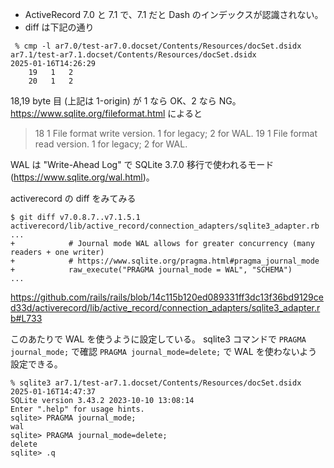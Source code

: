 * ActiveRecord 7.0 と 7.1 で、7.1 だと Dash のインデックスが認識されない。
* diff は下記の通り

```
 % cmp -l ar7.0/test-ar7.0.docset/Contents/Resources/docSet.dsidx ar7.1/test-ar7.1.docset/Contents/Resources/docSet.dsidx                                                 2025-01-16T14:26:29
    19   1   2
    20   1   2
```

18,19 byte 目 (上記は 1-origin) が 1 なら OK、2 なら NG。
https://www.sqlite.org/fileformat.html によると

> 18	1	File format write version. 1 for legacy; 2 for WAL.
> 19	1	File format read version. 1 for legacy; 2 for WAL.

WAL は "Write-Ahead Log" で SQLite 3.7.0 移行で使われるモード (https://www.sqlite.org/wal.html)。

activerecord の diff をみてみる

```
$ git diff v7.0.8.7..v7.1.5.1 activerecord/lib/active_record/connection_adapters/sqlite3_adapter.rb
...
+            # Journal mode WAL allows for greater concurrency (many readers + one writer)
+            # https://www.sqlite.org/pragma.html#pragma_journal_mode
+            raw_execute("PRAGMA journal_mode = WAL", "SCHEMA")
...
```

https://github.com/rails/rails/blob/14c115b120ed089331ff3dc13f36bd9129ced33d/activerecord/lib/active_record/connection_adapters/sqlite3_adapter.rb#L733

このあたりで WAL を使うように設定している。
sqlite3 コマンドで `PRAGMA journal_mode;` で確認 `PRAGMA journal_mode=delete;` で WAL を使わないよう設定できる。

```
% sqlite3 ar7.1/test-ar7.1.docset/Contents/Resources/docSet.dsidx                                                                                                        2025-01-16T14:47:37
SQLite version 3.43.2 2023-10-10 13:08:14
Enter ".help" for usage hints.
sqlite> PRAGMA journal_mode;
wal
sqlite> PRAGMA journal_mode=delete;
delete
sqlite> .q
```
